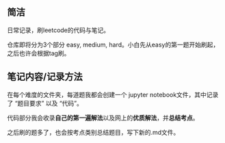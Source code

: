 ## 简洁

日常记录，刷leetcode的代码与笔记。

仓库即将分为3个部分 easy, medium, hard。小白先从easy的第一题开始刷起，之后也许会根据tag刷。

## 笔记内容/记录方法

在每个难度的文件夹，每道题我都会创建一个 jupyter notebook文件，其中记录了 “题目要求” 以及 “代码”。

代码部分我会收录**自己的第一遍解法**以及网上的**优质解法**，并**总结考点**。

之后刷的题多了，也会按考点类别总结题目，写下新的.md文件。